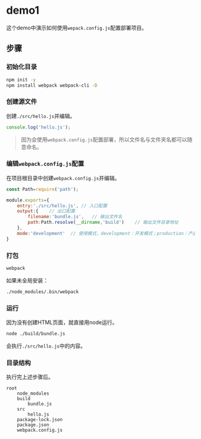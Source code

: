 # demo1

这个demo中演示如何使用`wepack.config.js`配置部署项目。

## 步骤

### 初始化目录

```bash
npm init -y
npm install webpack webpack-cli -D
```

### 创建源文件

创建`./src/hello.js`并编辑。

```js
console.log('hello.js');
```

> 因为会使用`webpack.config.js`配置部署，所以文件名与文件夹名都可以随意命名。

### 编辑`webpack.config.js`配置

在项目根目录中创建`webpack.config.js`并编辑。

```js
const Path=require('path');

module.exports={
    entry:'./src/hello.js', // 入口配置
    output:{    // 出口配置
        filename:'bundle.js',   // 输出文件名
        path:Path.resolve(__dirname,'build')    // 输出文件目录地址
    },
    mode:'development'  // 使用模式，development：开发模式；production：产品模式，会压缩代码
}
```

### 打包

```bash
webpack
```

如果未全局安装：

```bash
./node_modules/.bin/webpack
```

### 运行

因为没有创建HTML页面，就直接用node运行。

```bash
node ./build/bundle.js
```

会执行`./src/hello.js`中的内容。

### 目录结构

执行完上述步骤后。

```
root
	node_modules
	build
		bundle.js
	src
		hello.js
	package-lock.json
	package.json
	webpack.config.js
```

